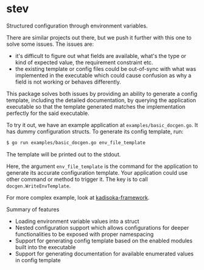 # stev

Structured configuration through environment variables.

There are similar projects out there, but we push it further with this one
to solve some issues. The issues are:

- it's difficult to figure out what fields are available, what's
  the type or kind of expected value, the requirement constraint etc.
- the existing template or config files could be out-of-sync with what was
  implemented in the executable which could cause confusion as why a field
  is not working or behaves differently.

This package solves both issues by providing an ability to generate
a config template, including the detailed documentation, by querying
the application executable so that the template generated matches
the implementation perfectly for the said executable.

To try it out, we have an example application at `examples/basic_docgen.go`.
It has dummy configuration structs. To generate its config template,
run:

```sh
$ go run examples/basic_docgen.go env_file_template
```

The template will be printed out to the stdout.

Here, the argument `env_file_template` is the command for the application
to generate its accurate configuration template. Your application could use
other command or method to trigger it. The key is to call
`docgen.WriteEnvTemplate`.

For more complex example, look at [kadisoka-framework](https://github.com/kadisoka/kadisoka-framework/blob/master/apps/iam-standalone-server/etc/iam-server/secrets/config.env.example).

Summary of features

- Loading environment variable values into a struct
- Nested configuration support which allows configurations for deeper
  functionalities to be exposed with proper namespacing
- Support for generating config template based on the
  enabled modules built into the executable
- Support for generating documentation for available enumerated values in
  config template
